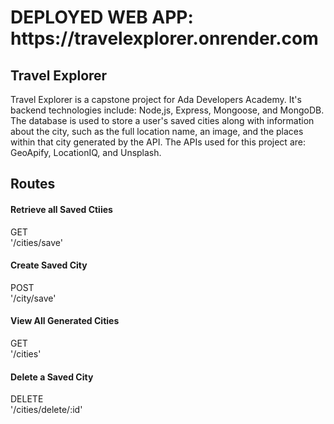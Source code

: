 <h1>DEPLOYED WEB APP: https://travelexplorer.onrender.com</h1>

<h2>Travel Explorer </h2>
Travel Explorer is a capstone project for Ada Developers Academy. It's backend technologies include: Node,js, Express, Mongoose, and MongoDB. The database
is used to store a user's saved cities along with information about the city, such as the full location name, an image, and the places within that city generated 
by the API. The APIs used for this project are: GeoApify, LocationIQ, and Unsplash. 

<h2>Routes</h2>

<h4>Retrieve all Saved Ctiies</h4>
<div>GET</div>
<div>'/cities/save'</div>

<h4>Create Saved City</h4>
<div>POST</div>
<div>'/city/save'</div>

<h4>View All Generated Cities</h4>
<div>GET</div>
<div>'/cities'</div>

<h4>Delete a Saved City</h4>
<div>DELETE</div>
<div>'/cities/delete/:id' </div>


